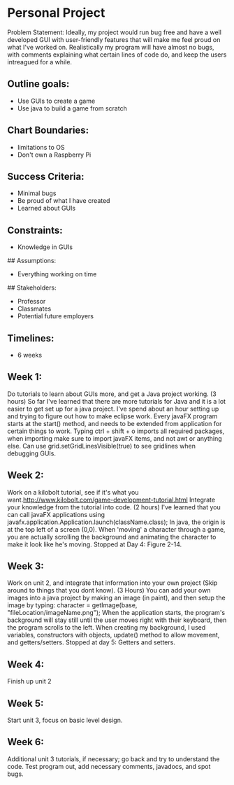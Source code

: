 # Personal Project
Problem Statement: Ideally, my project would run bug free and have a well developed GUI with user-friendly features that will make me feel proud on what I've worked on. Realistically my program will have almost no bugs, with comments explaining what certain lines of code do, and keep the users intreagued for a while.

## Outline goals: 
<ul>
  <li> Use GUIs to create a game </li>
  <li> Use java to build a game from scratch </li>
</ul>

## Chart Boundaries: 
<ul>
  <li> limitations to OS </li>
  <li> Don't own a Raspberry Pi </li>
</ul>

## Success Criteria: 
<ul>
  <li> Minimal bugs </li>
  <li> Be proud of what I have created </li>
  <li>Learned about GUIs </li>
</ul>

## Constraints: 
<ul>
  <li> Knowledge in GUIs </li>
</ul>
## Assumptions: 
<ul>
  <li> Everything working on time </li>
</ul>
## Stakeholders: 
<ul>
  <li> Professor </li>
  <li> Classmates </li>
  <li> Potential future employers </li>
</ul>

## Timelines:
<ul>
  <li>6 weeks </li>
</ul>

## Week 1:
Do tutorials to learn about GUIs more, and get a Java project working. (3 hours)
So far I've learned that there are more tutorials for Java and it is a lot easier to get set up for a java project.
I've spend about an hour setting up and trying to figure out how to make eclipse work. Every javaFX program starts at the start() method, and needs to be extended from application for certain things to work. Typing ctrl + shift + o imports all required packages, when importing make sure to import javaFX items, and not awt or anything else. Can use grid.setGridLinesVisible(true) to see gridlines when debugging GUIs.

## Week 2:
Work on a kilobolt tutorial, see if it's what you want.http://www.kilobolt.com/game-development-tutorial.html Integrate your knowledge from the tutorial into code. (2 hours)
I've learned that you can call javaFX applications using javafx.application.Application.launch(className.class); In java, the origin is at the top left of a screen (0,0). When 'moving' a character through a game, you are actually scrolling the background and animating the character to make it look like he's moving. Stopped at Day 4: Figure 2-14.

## Week 3:
Work on unit 2, and integrate that information into your own project (Skip around to things that you dont know). (3 Hours)
You can add your own images into a java project by making an image (in paint), and then setup the image by typing: character = getImage(base, "fileLocation/imageName.png"); When the application starts, the program's background will stay still until the user moves right with their keyboard, then the program scrolls to the left. When creating my background, I used variables, constructors with objects, update() method to allow movement, and getters/setters. Stopped at day 5: Getters and setters.

## Week 4:
Finish up unit 2

## Week 5:
Start unit 3, focus on basic level design.

## Week 6:
Additional unit 3 tutorials, if necessary; go back and try to understand the code. Test program out, add necessary comments, javadocs, and spot bugs.
